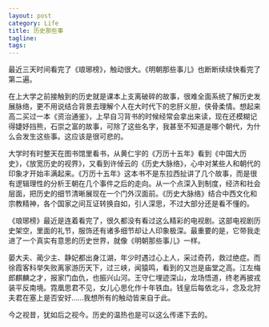 ```yaml
---
layout: post
category: Life
title: 历史那些事
tagline:
tags: 
---
```


最近三天时间看完了《琅琊榜》，触动很大。《明朝那些事儿》也断断续续快看完了第二遍。

在上大学之前接触到的历史就是课本上支离破碎的故事，很难全面系统了解历史发展脉络，更不用说结合背景去理解个人在大时代下的忠肝义胆，侠骨柔情。想起来高二买过一本《资治通鉴》，上早自习背书的时候经常会拿出来读，现在还模糊记得婕妤挡熊，石崇之富的故事，可除了这些名字，我甚至不知道是哪个朝代，为什么会发生这些事。这应该是很可悲的。

大学时有时整天在图书馆里看书，从黄仁宇的《万历十五年》看到《中国大历史》，《放宽历史的视界》，又看到许倬云的《历史大脉络》，心中对某些人和朝代的印象才开始丰满起来。《万历十五年》这本书不是东拉西扯讲了几个故事，而是很有逻辑理性的分析王朝在几个事件之后的走向。从一个点深入到制度，经济和社会层面，把历史的细节清晰展现在一个门外汉面前。《历史大脉络》结合中西文化和宗教精神，各个国家之间互证转换自如，引人深思，不过大部分还是看不懂的。

《琅琊榜》最近是连着看完了，很久都没有看过这么精彩的电视剧。这部电视剧历史架空，里面的礼节，服饰还有诸多细节却让人印象极深。最重要的是，它带我走进了一个真实有意思的历史世界，就像《明朝那些事儿》一样。

晏大夫、蔺少主、静妃都出身江湖，年少时遇过心上人，采过奇药，救过绝症。而徐霞客科举失败离家游历天下，过三峡，闻猿鸣，看到的又岂是庙堂之高。江左梅郎麒麟之才，报家门血仇，也振兴山河。王守仁埋迹深山，龙场悟道，终老再披戎装平反南境。霓凰思君不见，女儿心思化作十年铁血。钱皇后每依北斗，念及北狩夫君在塞上是否安好......我想所有的触动皆来自于此。

今之视昔，犹如后之视今。历史的温热也是可以这么传递下去的。
